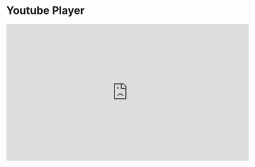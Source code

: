 # Youtube Player

<iframe id="ytplayer" type="text/html" width="640" height="360" src="https://www.youtube.com/embed/M7lc1UVf-VE?autoplay=1&origin=http://example.com&disablekb=1&rel=0&cc_load_policy=1&cc_lang_pref=en&modestbranding=1" frameborder="0"></iframe>

